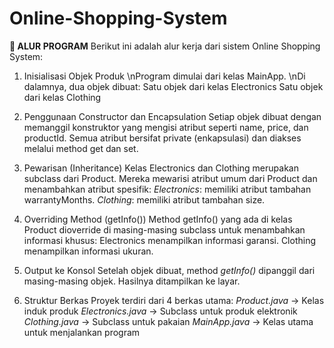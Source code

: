 # Online-Shopping-System

**📌 ALUR PROGRAM**
Berikut ini adalah alur kerja dari sistem Online Shopping System:

1. Inisialisasi Objek Produk
       \nProgram dimulai dari kelas MainApp.
       \nDi dalamnya, dua objek dibuat:
           Satu objek dari kelas Electronics
           Satu objek dari kelas Clothing

3. Penggunaan Constructor dan Encapsulation
    Setiap objek dibuat dengan memanggil konstruktor yang mengisi atribut seperti name, price, dan productId.
    Semua atribut bersifat private (enkapsulasi) dan diakses melalui method get dan set.

4. Pewarisan (Inheritance)
    Kelas Electronics dan Clothing merupakan subclass dari Product.
    Mereka mewarisi atribut umum dari Product dan menambahkan atribut spesifik:
      _Electronics_: memiliki atribut tambahan warrantyMonths.
      _Clothing_: memiliki atribut tambahan size.

5. Overriding Method (getInfo())
    Method getInfo() yang ada di kelas Product dioverride di masing-masing subclass untuk menambahkan informasi khusus:
      Electronics menampilkan informasi garansi.
      Clothing menampilkan informasi ukuran.

6. Output ke Konsol
    Setelah objek dibuat, method _getInfo()_ dipanggil dari masing-masing objek.
    Hasilnya ditampilkan ke layar.

7. Struktur Berkas
    Proyek terdiri dari 4 berkas utama:
      _Product.java_ → Kelas induk produk
      _Electronics.java_ → Subclass untuk produk elektronik
      _Clothing.java_ → Subclass untuk pakaian
      _MainApp.java_ → Kelas utama untuk menjalankan program

